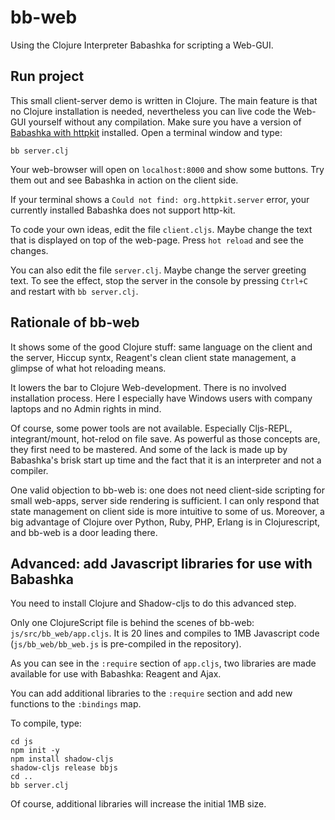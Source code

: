 # bb-web
Using the Clojure Interpreter Babashka for scripting a Web-GUI.

## Run project
This small client-server demo is written in Clojure. The main feature is that no Clojure installation is needed, nevertheless you can live code the Web-GUI yourself without any compilation. Make sure you have a version of [Babashka with httpkit](https://github.com/borkdude/babashka/issues/556) installed. Open a terminal window and type: 

    bb server.clj

Your web-browser will open on `localhost:8000` and show some buttons. Try them out and see Babashka in action on the client side.

 If your terminal shows a `Could not find: org.httpkit.server` error, your currently installed Babashka does not support http-kit.

To code your own ideas, edit the file `client.cljs`. Maybe change the text that is displayed on top of the web-page. Press `hot reload` and see the changes.

You can also edit the file `server.clj`. Maybe change the server greeting text. To see the effect, stop the server in the console by pressing `Ctrl+C` and restart with `bb server.clj`.

## Rationale of bb-web
It shows some of the good Clojure stuff: same language on the client and the server, Hiccup syntx, Reagent's clean client state management, a glimpse of what hot reloading means.

It lowers the bar to Clojure Web-development. There is no involved installation process. Here I especially have Windows users with company laptops and no Admin rights in mind.

Of course, some power tools are not available. Especially Cljs-REPL, integrant/mount, hot-relod on file save. As powerful as those concepts are, they first need to be mastered. And some of the lack is made up by Babashka's brisk start up time and the fact that it is an interpreter and not a compiler.

One valid objection to bb-web is: one does not need client-side scripting for small web-apps, server side rendering is sufficient. I can only respond that state management on client side is more intuitive to some of us. Moreover, a big advantage of Clojure over Python, Ruby, PHP, Erlang is in Clojurescript, and bb-web is a door leading there.


## Advanced: add Javascript libraries for use with Babashka

You need to install Clojure and Shadow-cljs to do this advanced step.

Only one ClojureScript file is behind the scenes of bb-web: ``js/src/bb_web/app.cljs``. It is 20 lines and compiles to 1MB Javascript code (`js/bb_web/bb_web.js` is pre-compiled in the repository). 

As you can see in the ``:require`` section of `app.cljs`, two libraries are made available for use with Babashka: Reagent and Ajax.

You can add additional libraries  to the `:require` section and add new functions to the ``:bindings`` map.

To compile, type:
    
    cd js
    npm init -y
    npm install shadow-cljs
    shadow-cljs release bbjs
    cd ..
    bb server.clj


Of course, additional libraries will increase the initial 1MB size. 
